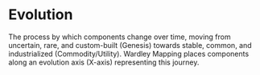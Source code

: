 # Evolution

The process by which components change over time, moving from uncertain, rare, and custom-built (Genesis) towards stable, common, and industrialized (Commodity/Utility). Wardley Mapping places components along an evolution axis (X-axis) representing this journey.
